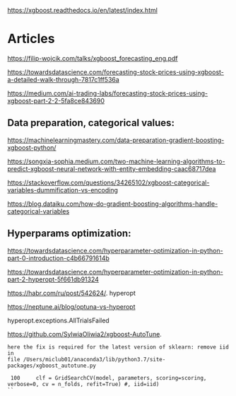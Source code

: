 https://xgboost.readthedocs.io/en/latest/index.html

# Articles

https://filip-wojcik.com/talks/xgboost_forecasting_eng.pdf

https://towardsdatascience.com/forecasting-stock-prices-using-xgboost-a-detailed-walk-through-7817c1ff536a

https://medium.com/ai-trading-labs/forecasting-stock-prices-using-xgboost-part-2-2-5fa8ce843690

## Data preparation, categorical values:

https://machinelearningmastery.com/data-preparation-gradient-boosting-xgboost-python/

https://songxia-sophia.medium.com/two-machine-learning-algorithms-to-predict-xgboost-neural-network-with-entity-embedding-caac68717dea

https://stackoverflow.com/questions/34265102/xgboost-categorical-variables-dummification-vs-encoding

https://blog.dataiku.com/how-do-gradient-boosting-algorithms-handle-categorical-variables


## Hyperparams optimization:

https://towardsdatascience.com/hyperparameter-optimization-in-python-part-0-introduction-c4b66791614b

https://towardsdatascience.com/hyperparameter-optimization-in-python-part-2-hyperopt-5f661db91324

https://habr.com/ru/post/542624/. hyperopt

https://neptune.ai/blog/optuna-vs-hyperopt

hyperopt.exceptions.AllTrialsFailed

https://github.com/SylwiaOliwia2/xgboost-AutoTune. 
```
here the fix is required for the latest version of sklearn: remove iid in
file /Users/miclub01/anaconda3/lib/python3.7/site-packages/xgboost_autotune.py
 
 100     clf = GridSearchCV(model, parameters, scoring=scoring, verbose=0, cv = n_folds, refit=True) #, iid=iid)
``
